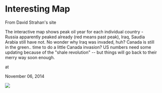 # Interesting Map

From David Strahan's site




The interactive map shows peak oil year for each individual country - Russia apparently peaked already (red means past peak), Iraq, Saudia Arabia still have not. No wonder why Iraq was invaded, huh? Canada is still in the green..  time to do a little Canada invasion? US numbers need some updating because of the "shale revolution" -- but things will go back to their merry way soon enough. 








at

November 06, 2014















![](Screenshot%2Bfrom%2B2014-11-06%2B19%3A30%3A46.png)

